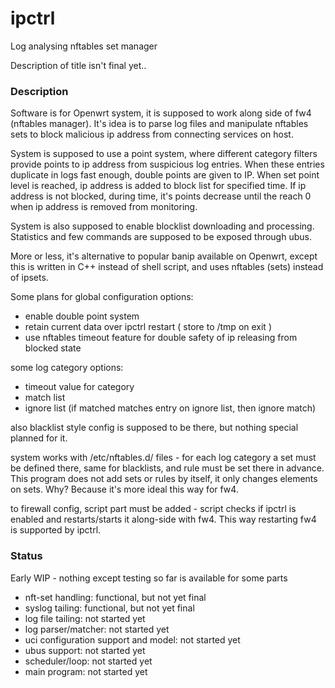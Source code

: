 # ipctrl
Log analysing nftables set manager

Description of title isn't final yet..

### Description

Software is for Openwrt system, it is supposed to work along side of fw4 (nftables manager).
It's idea is to parse log files and manipulate nftables sets to block malicious ip address
from connecting services on host.

System is supposed to use a point system, where different category filters provide points to ip address from suspicious log entries. When these entries duplicate in logs fast enough, double points are given to IP.
When set point level is reached, ip address is added to block list for specified time.
If ip address is not blocked, during time, it's points decrease until the reach 0 when ip address is removed from monitoring.

System is also supposed to enable blocklist downloading and processing.
Statistics and few commands are supposed to be exposed through ubus.

More or less, it's alternative to popular banip available on Openwrt, except this is written in C++ instead of shell script, and uses nftables (sets) instead of ipsets.

Some plans for global configuration options:

 - enable double point system
 - retain current data over ipctrl restart ( store to /tmp on exit )
 - use nftables timeout feature for double safety of ip releasing from blocked state

some log category options:
 - timeout value for category
 - match list
 - ignore list (if matched matches entry on ignore list, then ignore match)

also blacklist style config is supposed to be there, but nothing special planned for it.

system works with /etc/nftables.d/ files -
for each log category a set must be defined there, same for blacklists,
and rule must be set there in advance. This program does not add sets or rules by itself,
it only changes elements on sets. Why? Because it's more ideal this way for fw4.

to firewall config, script part must be added - script checks if ipctrl is enabled and restarts/starts it along-side with fw4.
This way restarting fw4 is supported by ipctrl.

### Status

Early WIP - nothing except testing so far is available for some parts

 - nft-set handling: functional, but not yet final
 - syslog tailing: functional, but not yet final
 - log file tailing: not started yet
 - log parser/matcher: not started yet
 - uci configuration support and model: not started yet
 - ubus support: not started yet
 - scheduler/loop: not started yet
 - main program: not started yet
